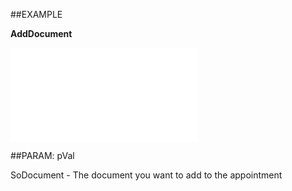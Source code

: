 
##EXAMPLE

**AddDocument**



![](..\..\Examples\vbs\SOAppointment.ActivityLinks.vbs.txt)


##PARAM: pVal

SoDocument - The document you want to add to the appointment

